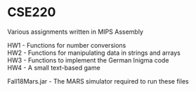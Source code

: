 # CSE220

Various assignments written in MIPS Assembly

HW1 - Functions for number conversions   
HW2 - Functions for manipulating data in strings and arrays  
HW3 - Functions to implement the German Inigma code  
HW4 - A small text-based game   

Fall18Mars.jar - The MARS simulator required to run these files
